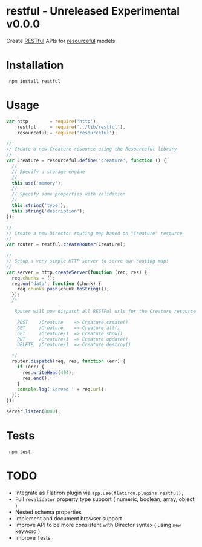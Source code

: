# restful - Unreleased Experimental v0.0.0

Create [RESTful](http://en.wikipedia.org/wiki/Representational_state_transfer) APIs for [resourceful](http://github.com/flatiron/resourceful) models.

# Installation

     npm install restful

# Usage

``` js
var http        = require('http'),
    restful     = require('../lib/restful'),
    resourceful = require('resourceful');

//
// Create a new Creature resource using the Resourceful library
//
var Creature = resourceful.define('creature', function () {
  //
  // Specify a storage engine
  //
  this.use('memory');
  //
  // Specify some properties with validation
  //
  this.string('type');
  this.string('description');
});

//
// Create a new Director routing map based on "Creature" resource
//
var router = restful.createRouter(Creature);

//
// Setup a very simple HTTP server to serve our routing map!
//
var server = http.createServer(function (req, res) {
  req.chunks = [];
  req.on('data', function (chunk) {
    req.chunks.push(chunk.toString());
  });
  /*

   Router will now dispatch all RESTFul urls for the Creature resource

    POST    /Creature    => Creature.create()
    GET     /Creature    => Creature.all()
    GET     /Creature/1  => Creature.show()
    PUT     /Creature/1  => Creature.update()
    DELETE  /Creature/1  => Creature.destroy()

  */
  router.dispatch(req, res, function (err) {
    if (err) {
      res.writeHead(404);
      res.end();
    }
    console.log('Served ' + req.url);
  });
});

server.listen(8000);
```

# Tests

     npm test

# TODO

 - Integrate as Flatiron plugin via `app.use(flatiron.plugins.restful);`
 - Full `revalidator` property type support ( numeric, boolean, array, object )
 - Nested schema properties
 - Implement and document browser support
 - Improve API to be more consistent with Director syntax ( using `new` keyword )
 - Improve Tests
